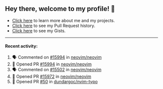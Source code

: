 ## Hey there, welcome to my profile! 👋

- [Click here](https://seandewar.github.io/) to learn more about me and my projects.
- [Click here](https://github.com/search?p=1&q=author%3Aseandewar+is%3Apr) to see my Pull Request history.
- [Click here](https://gist.github.com/seandewar) to see my Gists.

---

#### Recent activity:

<!--START_SECTION:activity-->
1. 🗣 Commented on [#15994](https://github.com/neovim/neovim/issues/15994) in [neovim/neovim](https://github.com/neovim/neovim)
2. 💪 Opened PR [#15994](https://github.com/neovim/neovim/pull/15994) in [neovim/neovim](https://github.com/neovim/neovim)
3. 🗣 Commented on [#15502](https://github.com/neovim/neovim/issues/15502) in [neovim/neovim](https://github.com/neovim/neovim)
4. 💪 Opened PR [#15972](https://github.com/neovim/neovim/pull/15972) in [neovim/neovim](https://github.com/neovim/neovim)
5. 💪 Opened PR [#50](https://github.com/dundargoc/nvim-typo/pull/50) in [dundargoc/nvim-typo](https://github.com/dundargoc/nvim-typo)
<!--END_SECTION:activity-->
